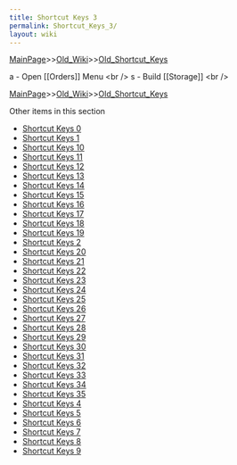 ```yaml
---
title: Shortcut Keys 3
permalink: Shortcut_Keys_3/
layout: wiki
---
```


[MainPage](/keeperrl_wiki/ "wikilink")>>[Old_Wiki](/keeperrl_wiki/Old_Wiki "wikilink")>>[Old_Shortcut_Keys](/keeperrl_wiki/Old_Shortcut_Keys "wikilink")

a - Open [[Orders]] Menu &lt;br /&gt;
s - Build [[Storage]] &lt;br /&gt;

[MainPage](/keeperrl_wiki/ "wikilink")>>[Old_Wiki](/keeperrl_wiki/Old_Wiki "wikilink")>>[Old_Shortcut_Keys](/keeperrl_wiki/Old_Shortcut_Keys "wikilink")

Other items in this section
-    [Shortcut Keys 0](/keeperrl_wiki/Shortcut_Keys_0 "wikilink")
-    [Shortcut Keys 1](/keeperrl_wiki/Shortcut_Keys_1 "wikilink")
-    [Shortcut Keys 10](/keeperrl_wiki/Shortcut_Keys_10 "wikilink")
-    [Shortcut Keys 11](/keeperrl_wiki/Shortcut_Keys_11 "wikilink")
-    [Shortcut Keys 12](/keeperrl_wiki/Shortcut_Keys_12 "wikilink")
-    [Shortcut Keys 13](/keeperrl_wiki/Shortcut_Keys_13 "wikilink")
-    [Shortcut Keys 14](/keeperrl_wiki/Shortcut_Keys_14 "wikilink")
-    [Shortcut Keys 15](/keeperrl_wiki/Shortcut_Keys_15 "wikilink")
-    [Shortcut Keys 16](/keeperrl_wiki/Shortcut_Keys_16 "wikilink")
-    [Shortcut Keys 17](/keeperrl_wiki/Shortcut_Keys_17 "wikilink")
-    [Shortcut Keys 18](/keeperrl_wiki/Shortcut_Keys_18 "wikilink")
-    [Shortcut Keys 19](/keeperrl_wiki/Shortcut_Keys_19 "wikilink")
-    [Shortcut Keys 2](/keeperrl_wiki/Shortcut_Keys_2 "wikilink")
-    [Shortcut Keys 20](/keeperrl_wiki/Shortcut_Keys_20 "wikilink")
-    [Shortcut Keys 21](/keeperrl_wiki/Shortcut_Keys_21 "wikilink")
-    [Shortcut Keys 22](/keeperrl_wiki/Shortcut_Keys_22 "wikilink")
-    [Shortcut Keys 23](/keeperrl_wiki/Shortcut_Keys_23 "wikilink")
-    [Shortcut Keys 24](/keeperrl_wiki/Shortcut_Keys_24 "wikilink")
-    [Shortcut Keys 25](/keeperrl_wiki/Shortcut_Keys_25 "wikilink")
-    [Shortcut Keys 26](/keeperrl_wiki/Shortcut_Keys_26 "wikilink")
-    [Shortcut Keys 27](/keeperrl_wiki/Shortcut_Keys_27 "wikilink")
-    [Shortcut Keys 28](/keeperrl_wiki/Shortcut_Keys_28 "wikilink")
-    [Shortcut Keys 29](/keeperrl_wiki/Shortcut_Keys_29 "wikilink")
-    [Shortcut Keys 30](/keeperrl_wiki/Shortcut_Keys_30 "wikilink")
-    [Shortcut Keys 31](/keeperrl_wiki/Shortcut_Keys_31 "wikilink")
-    [Shortcut Keys 32](/keeperrl_wiki/Shortcut_Keys_32 "wikilink")
-    [Shortcut Keys 33](/keeperrl_wiki/Shortcut_Keys_33 "wikilink")
-    [Shortcut Keys 34](/keeperrl_wiki/Shortcut_Keys_34 "wikilink")
-    [Shortcut Keys 35](/keeperrl_wiki/Shortcut_Keys_35 "wikilink")
-    [Shortcut Keys 4](/keeperrl_wiki/Shortcut_Keys_4 "wikilink")
-    [Shortcut Keys 5](/keeperrl_wiki/Shortcut_Keys_5 "wikilink")
-    [Shortcut Keys 6](/keeperrl_wiki/Shortcut_Keys_6 "wikilink")
-    [Shortcut Keys 7](/keeperrl_wiki/Shortcut_Keys_7 "wikilink")
-    [Shortcut Keys 8](/keeperrl_wiki/Shortcut_Keys_8 "wikilink")
-    [Shortcut Keys 9](/keeperrl_wiki/Shortcut_Keys_9 "wikilink")
